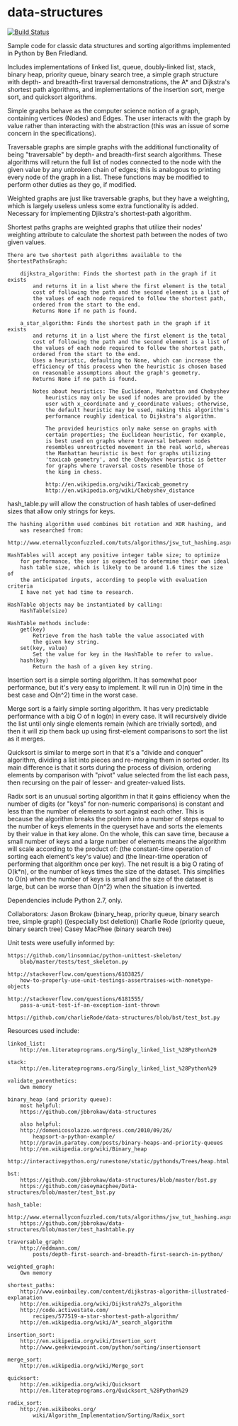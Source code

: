 data-structures
===============

[![Build Status](https://travis-ci.org/BFriedland/data-structures.svg)](https://travis-ci.org/BFriedland/data-structures)

Sample code for classic data structures and sorting algorithms
    implemented in Python by Ben Friedland.

Includes implementations of linked list, queue, doubly-linked list,
    stack, binary heap, priority queue, binary search tree, a simple graph
    structure with depth- and breadth-first traversal demonstrations, the
    A* and Dijkstra's shortest path algorithms, and implementations of the
    insertion sort, merge sort, and quicksort algorithms.

Simple graphs behave as the computer science notion of a graph, containing
    vertices (Nodes) and Edges. The user interacts with the graph by value
    rather than interacting with the abstraction (this was an issue of some
    concern in the specifications).

Traversable graphs are simple graphs with the additional functionality
    of being "traversable" by depth- and breadth-first search algorithms.
    These algorithms will return the full list of nodes connected to the
    node with the given value by any unbroken chain of edges; this is
    analogous to printing every node of the graph in a list. These functions
    may be modified to perform other duties as they go, if modified.

Weighted graphs are just like traversable graphs, but they have a weighting,
    which is largely useless unless some extra functionality is added.
    Necessary for implementing Djikstra's shortest-path algorithm.

Shortest paths graphs are weighted graphs that utilize their nodes'
    weighting attribute to calculate the shortest path between the nodes
    of two given values.

    There are two shortest path algorithms available to the ShortestPathsGraph:

        dijkstra_algorithm: Finds the shortest path in the graph if it exists
            and returns it in a list where the first element is the total
            cost of following the path and the second element is a list of
            the values of each node required to follow the shortest path,
            ordered from the start to the end.
            Returns None if no path is found.

        a_star_algorithm: Finds the shortest path in the graph if it exists
            and returns it in a list where the first element is the total
            cost of following the path and the second element is a list of
            the values of each node required to follow the shortest path,
            ordered from the start to the end.
            Uses a heuristic, defaulting to None, which can increase the
            efficiency of this process when the heuristic is chosen based
            on reasonable assumptions about the graph's geometry.
            Returns None if no path is found.

            Notes about heuristics: The Euclidean, Manhattan and Chebyshev
                heuristics may only be used if nodes are provided by the
                user with x_coordinate and y_coordinate values; otherwise,
                the default heuristic may be used, making this algorithm's
                performance roughly identical to Dijkstra's algorithm.

                The provided heuristics only make sense on graphs with
                certain properties; the Euclidean heuristic, for example,
                is best used on graphs where traversal between nodes
                resembles unrestricted movement in the real world, whereas
                the Manhattan heuristic is best for graphs utilizing
                'taxicab geometry', and the Chebyshev heuristic is better
                for graphs where traversal costs resemble those of
                the king in chess.

                http://en.wikipedia.org/wiki/Taxicab_geometry
                http://en.wikipedia.org/wiki/Chebyshev_distance

hash_table.py will allow the construction of hash tables of user-defined
    sizes that allow only strings for keys.

    The hashing algorithm used combines bit rotation and XOR hashing, and
        was researched from:
        http://www.eternallyconfuzzled.com/tuts/algorithms/jsw_tut_hashing.aspx

    HashTables will accept any positive integer table size; to optimize
        for performance, the user is expected to determine their own ideal
        hash table size, which is likely to be around 1.6 times the size of
        the anticipated inputs, according to people with evaluation criteria
        I have not yet had time to research.

    HashTable objects may be instantiated by calling:
        HashTable(size)

    HashTable methods include:
        get(key)
            Retrieve from the hash table the value associated with
            the given key string.
        set(key, value)
            Set the value for key in the HashTable to refer to value.
        hash(key)
            Return the hash of a given key string.

Insertion sort is a simple sorting algorithm. It has somewhat poor performance,
    but it's very easy to implement. It will run in O(n) time in the best
    case and O(n^2) time in the worst case.

Merge sort is a fairly simple sorting algorithm. It has very predictable
    performance with a big O of n log(n) in every case.
    It will recursively divide the list until only single elements remain
    (which are trivially sorted), and then it will zip them back up using
    first-element comparisons to sort the list as it merges.

Quicksort is similar to merge sort in that it's a "divide and conquer"
    algorithm, dividing a list into pieces and re-merging them in sorted
    order. Its main difference is that it sorts during the process of
    division, ordering elements by comparison with "pivot" value selected
    from the list each pass, then recursing on the pair of lesser- and
    greater-valued lists.

Radix sort is an unusual sorting algorithm in that it gains efficiency
    when the number of digits (or "keys" for non-numeric comparisons) is
    constant and less than the number of elements to sort against each other.
    This is because the algorithm breaks the problem into a number of steps
    equal to the number of keys elements in the queryset have and sorts
    the elements by their value in that key alone. On the whole, this
    can save time, because a small number of keys and a large number of
    elements means the algorithm will scale according to the product of:
        (the constant-time operation of sorting each element's key's value)
    and
        (the linear-time operation of performing that algorithm once per key).
    The net result is a big O rating of O(k*n), or the number of keys times
    the size of the dataset. This simplifies to O(n) when the number of
    keys is small and the size of the dataset is large, but can be worse
    than O(n^2) when the situation is inverted.

Dependencies include Python 2.7, only.

Collaborators:
    Jason Brokaw (binary_heap, priority queue, binary search tree,
        simple graph) ((especially bst deletion))
    Charlie Rode (priority queue, binary search tree)
    Casey MacPhee (binary search tree)

Unit tests were usefully informed by:

    https://github.com/linsomniac/python-unittest-skeleton/
        blob/master/tests/test_skeleton.py

    http://stackoverflow.com/questions/6103825/
        how-to-properly-use-unit-testings-assertraises-with-nonetype-objects

    http://stackoverflow.com/questions/6181555/
        pass-a-unit-test-if-an-exception-isnt-thrown

    https://github.com/charlieRode/data-structures/blob/bst/test_bst.py

Resources used include:

    linked_list:
        http://en.literateprograms.org/Singly_linked_list_%28Python%29

    stack:
        http://en.literateprograms.org/Singly_linked_list_%28Python%29

    validate_parenthetics:
        Own memory

    binary_heap (and priority queue):
        most helpful:
        https://github.com/jbbrokaw/data-structures

        also helpful:
        http://domenicosolazzo.wordpress.com/2010/09/26/
            heapsort-a-python-example/
        http://pravin.paratey.com/posts/binary-heaps-and-priority-queues
        http://en.wikipedia.org/wiki/Binary_heap
        http://interactivepython.org/runestone/static/pythonds/Trees/heap.html

    bst:
        https://github.com/jbbrokaw/data-structures/blob/master/bst.py
        https://github.com/caseymacphee/Data-structures/blob/master/test_bst.py

    hash_table:
        http://www.eternallyconfuzzled.com/tuts/algorithms/jsw_tut_hashing.aspx
        https://github.com/jbbrokaw/data-structures/blob/master/test_hashtable.py

    traversable_graph:
        http://eddmann.com/
            posts/depth-first-search-and-breadth-first-search-in-python/

    weighted_graph:
        Own memory

    shortest_paths:
        http://www.eoinbailey.com/content/dijkstras-algorithm-illustrated-explanation
        http://en.wikipedia.org/wiki/Dijkstra%27s_algorithm
        http://code.activestate.com/
            recipes/577519-a-star-shortest-path-algorithm/
        http://en.wikipedia.org/wiki/A*_search_algorithm

    insertion_sort:
        http://en.wikipedia.org/wiki/Insertion_sort
        http://www.geekviewpoint.com/python/sorting/insertionsort

    merge_sort:
        http://en.wikipedia.org/wiki/Merge_sort

    quicksort:
        http://en.wikipedia.org/wiki/Quicksort
        http://en.literateprograms.org/Quicksort_%28Python%29

    radix_sort:
        http://en.wikibooks.org/
            wiki/Algorithm_Implementation/Sorting/Radix_sort


